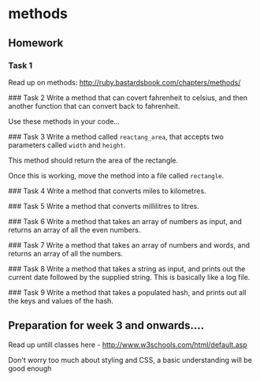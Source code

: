 # methods

## Homework

### Task 1
Read up on methods: http://ruby.bastardsbook.com/chapters/methods/

### Task 2
Write a method that can covert fahrenheit to celsius, and then another function that can convert back to fahrenheit.

Use these methods in your code...

### Task 3
Write a method called `reactang_area`, that accepts two parameters called `width` and `height`. 

This method should return the area of the rectangle. 

Once this is working, move the method into a file called `rectangle`.

### Task 4
Write a method that converts miles to kilometres.

### Task 5
Write a method that converts millilitres to litres.

### Task 6
Write a method that takes an array of numbers as input, and returns an array of all the even numbers.

### Task 7
Write a method that takes an array of numbers and words, and returns an array of all the numbers.

### Task 8
Write a method that takes a string as input, and prints out the current date followed by the supplied string. This is basically like a log file.

### Task 9
Write a method that takes a populated hash, and prints out all the keys and values of the hash.


## Preparation for week 3 and onwards....

Read up untill classes here - http://www.w3schools.com/html/default.asp   

Don't worry too much about styling and CSS, a basic understanding will be good enough


